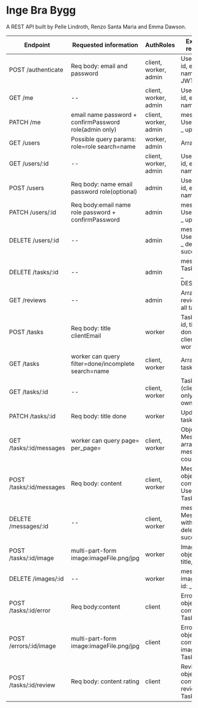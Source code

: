 # Inge Bra Bygg

A REST API built by Pelle Lindroth, Renzo Santa Maria and Emma Dawson.

| Endpoint                 | Requested information                                  | AuthRoles             | Expected response                                |
| ------------------------ | ------------------------------------------------------ | --------------------- | ------------------------------------------------ |
| POST /authenticate       | Req body: email and password                           | client, worker, admin | User object: id, email, name, role, JWT token    |
| GET /me                  | --                                                     | client, worker, admin | User object: id, email, name, role               |
| PATCH /me                | email name password + confirmPassword role(admin only) | client, worker, admin | message: User with id \_ updated                 |
| GET /users               | Possible query params: role=role search=name           | worker, admin         | Array: users                                     |
| GET /users/:id           | --                                                     | client, worker, admin | User object: id, email, name, role               |
| POST /users              | Req body: name email password role(optional)           | admin                 | User object: id, email, name, role               |
| PATCH /users/:id         | Req body:email name role password + confirmPassword    | admin                 | message: User with id \_ updated                 |
| DELETE /users/:id        | --                                                     | admin                 | message: User with id \_ deleted successfully    |
| DELETE /tasks/:id        | --                                                     | admin                 | message: Task with id \_ DESTROYED!              |
| GET /reviews             | --                                                     | admin                 | Array of all reviews for all tasks               |
| POST /tasks              | Req body: title clientEmail                            | worker                | Task object: id, title, done, clientId, workerId |
| GET /tasks               | worker can query filter=done/incomplete search=name    | client, worker        | Array of own task objects                        |
| GET /tasks/:id           | --                                                     | client, worker        | Task object (client can only fetch own tasks)    |
| PATCH /tasks/:id         | Req body: title done                                   | worker                | Updated task object                              |
| GET /tasks/:id/messages  | worker can query page= per_page=                       | client, worker        | Object: Messages array, messages count           |
| POST /tasks/:id/messages | Req body: content                                      | client, worker        | Message object: id, content, UserId, TaskId      |
| DELETE /messages/:id     | --                                                     | client, worker        | message: Message with ID \_ deleted successfully |
| POST /tasks/:id/image    | multi-part-form image:imageFile.png/jpg                | worker                | Image object: id, title, TaskId                  |
| DELETE /images/:id       | --                                                     | worker                | message: image with id: \_ deleted.              |
| POST /tasks/:id/error    | Req body:content                                       | client                | ErrorReport object: id, content, TaskId          |
| POST /errors/:id/image   | multi-part-form image:imageFile.png/jpg                | client                | ErrorReport object: id, content, image, TaskId   |
| POST /tasks/:id/review   | Req body: content rating                               | client                | Review object: id, content, review, TaskId       |
